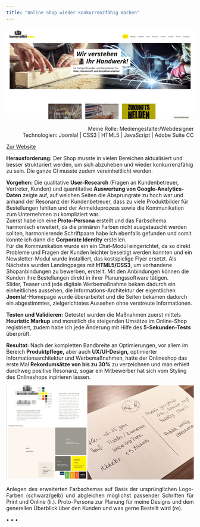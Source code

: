 ```yaml
---
title: "Online-Shop wieder konkurrenzfähig machen"
---
```


![Online-Shop von K + S](../images/KS-ShopMockup.jpg)

<p style="font-size: var(--fs-small-text);text-align: right;">Meine Rolle: Mediengestalter/Webdesigner<br/>Technologien: Joomla! | CSS3 | HTML5 | JavaScript | Adobe Suite CC</p>

[Zur Website](https://shop.ks-info.com/shop.php)

**Herausforderung:** Der Shop musste in vielen Bereichen aktualisiert und besser strukturiert werden, um sich abzuheben und wieder konkurrenzfähig zu sein. Die ganze CI musste zudem vereinheitlicht werden.

**Vorgehen:** Die qualitative **User-Research** (Fragen an Kundenbetreuer, Vertreter, Kunden) und quantitative **Auswertung von Google-Analytics-Daten** zeigte auf, auf welchen Seiten die Absprungrate zu hoch war und anhand der Resonanz der Kundenbetreuer, dass zu viele Produktbilder für Bestellungen fehlten und der Anmeldeprozess sowie die Kommunikation zum Unternehmen zu kompliziert war.<br/>
Zuerst habe ich eine **Proto-Persona** erstellt und das Farbschema harmonisch erweitert, da die primären Farben nicht ausgetauscht werden sollten, harmonierende Schriftpaare habe ich ebenfalls gefunden und somit konnte ich dann die **Corporate Identity** erstellen.<br/>
Für die Kommunikation wurde ein ein Chat-Modul eingerichtet, da so direkt Probleme und Fragen der Kunden leichter beseitigt werden konnten und ein Newsletter-Modul wurde installiert, das kostspielige Flyer ersetzt. Als Nächstes wurden Landingpages mit **HTML5/CSS3**, um vorhandene Shopanbindungen zu bewerben, erstellt. Mit den Anbindungen können die Kunden ihre Bestellungen direkt in ihrer Planungssoftware tätigen.<br/>
Slider, Teaser und jede digitale Werbemaßnahme bekam dadurch ein einheitliches aussehen, die Informations-Architektur der eigentlichen **Joomla!**-Homepage wurde überarbeitet und die Seiten bekamen dadurch ein abgestimmtes, zielgerichtetes Aussehen ohne verstreute Informationen.<br/>

**Testen und Validieren:** Getestet wurden die Maßnahmen zuerst mittels **Heuristic Markup** und monatlich die steigenden Umsätze im Online-Shop registriert, zudem habe ich jede Änderung mit Hilfe des **5-Sekunden-Tests** überprüft.

**Resultat:** Nach der kompletten Bandbreite an Optimierungen, vor allem im Bereich **Produktpflege,** aber auch **UX/UI-Design,** optimierter Informationsarchitektur und Werbemaßnahmen, hatte der Onlineshop das erste Mal **Rekordumsätze von bis zu 30%** zu verzeichnen und man erhielt durchweg positive Resonanz, sogar ein Mitbewerber hat sich vom Styling des Onlineshops inpirieren lassen.

![Proto-Persona für den generellen Kundenstamm](../images/KS-CI.jpg)

<p style="font-size: var(--fs-small-text);text-align: justify;">Anlegen des erweiterten Farbschemas auf Basis der ursprünglichen Logo-Farben (schwarz/gelb) und abgleichen möglichst passender Schriften für Print und Online (li.). Proto-Persona zur Planung für meine Designs und dem generellen Überblick über den Kunden und was gerne Bestellt wird (re).</p>

<p>&bull; &bull; &bull;</p>
